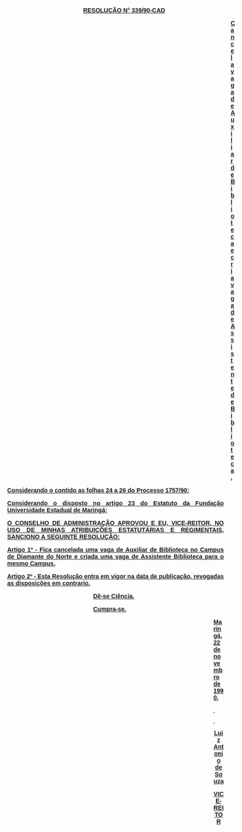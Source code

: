 <BODY>
<DIR>

<B><U><FONT FACE="Arial"><P ALIGN="CENTER">RESOLU&Ccedil;&Atilde;O N° 339/90-CAD</P><DIR>
<DIR>
<DIR>
<DIR>
<DIR>
<DIR>
<DIR>
<DIR>
<DIR>
<DIR>
<DIR>
<DIR>

</U><P ALIGN="JUSTIFY">Cancela vaga de Auxiliar de Biblioteca e cria vaga de Assistente de Biblioteca.</P>
</B><P ALIGN="JUSTIFY"></P></DIR>
</DIR>
</DIR>
</DIR>
</DIR>
</DIR>
</DIR>
</DIR>
</DIR>
</DIR>
</DIR>
</DIR>
</DIR>

<P ALIGN="JUSTIFY">Considerando o contido as folhas 24 a 26 do Processo 1757/90;</P>
<P ALIGN="JUSTIFY">Considerando o disposto no artigo 23 do Estatuto da Funda&ccedil;&atilde;o Universidade Estadual de Maring&aacute;;</P>
<B><P ALIGN="JUSTIFY">O CONSELHO DE ADMINISTRA&Ccedil;&Atilde;O APROVOU E EU, VICE-REITOR, NO USO DE MINHAS ATRIBUI&Ccedil;&Otilde;ES ESTATUT&Aacute;RIAS E REGIMENTAIS, SANCIONO A SEGUINTE RESOLU&Ccedil;&Atilde;O:</P>
</B><P ALIGN="JUSTIFY">Artigo 1º - Fica cancelada uma vaga de Auxiliar de Biblioteca no Campus de Diamante do Norte e criada uma vaga de Assistente Biblioteca para o mesmo Campus.</P>
<P ALIGN="JUSTIFY">Artigo 2º - Esta Resolu&ccedil;&atilde;o entra em vigor na data de publica&ccedil;&atilde;o, revogadas as disposi&ccedil;&otilde;es em contrario.</P><DIR>
<DIR>
<DIR>
<DIR>
<DIR>

<P ALIGN="JUSTIFY">D&ecirc;-se Ci&ecirc;ncia.</P>
<P ALIGN="JUSTIFY">Cumpra-se.</P><DIR>
<DIR>
<DIR>
<DIR>
<DIR>
<DIR>
<DIR>

<P ALIGN="JUSTIFY">Maring&aacute;, 22 de novembro de 1990.</P>
<B><SUB><P ALIGN="JUSTIFY"></P>
<P ALIGN="JUSTIFY">&nbsp;</P>
<P ALIGN="JUSTIFY">&nbsp;</P>
</B></SUB><P ALIGN="CENTER">Luiz Antonio de Souza</P>
<P ALIGN="CENTER">VICE-REITOR</P></DIR>
</DIR>
</DIR>
</DIR>
</DIR>
</DIR>
</DIR>
</DIR>
</DIR>
</DIR>
</DIR>
</DIR>
</FONT></BODY>
